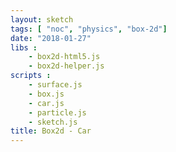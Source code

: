 ```yaml
---
layout: sketch
tags: [ "noc", "physics", "box-2d"]
date: "2018-01-27"
libs :
    - box2d-html5.js
    - box2d-helper.js
scripts : 
    - surface.js
    - box.js
    - car.js
    - particle.js
    - sketch.js
title: Box2d - Car
---
```

